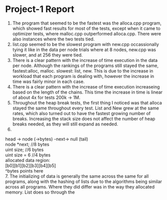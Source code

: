 # Project-1 Report
1. The program that seemed to be the fastest was the alloca.cpp program, which showed fast results for most of the tests, except when it came to optimizer tests, where malloc.cpp outperformed alloca.cpp. There were also instances where the two tests tied.
2. list.cpp seemed to be the slowest program with new.cpp occassionally tying it like in the data per node trials where at 8 nodes, new.cpp was slower, and at 256 they were tied.
3. There is a clear pattern with the increase of time execution in the data per node. Although the rankings of the programs still stayed the same, fastest:alloc, malloc. slowest: list, new. This is due to the increase in workload that each program is dealing with, however the increase in time was fairly minor in each case.
4. There is a clear pattern with the increase of time execution increaseing based on the length of the chains. This time the increase in time is linear of about 4x for tests 200k -> 1M.
5. Throughout the heap break tests, the first thing I noticed was that alloca stayed the same throughout every test. List and New grew at the same rates, which also turned out to have the fastest growing number of breaks. Increasing the stack size does not affect the number of heap breaks needed, as they will still expand as needed.
6. <br>
head -> node (->bytes) -next-> null (tail) <br>
node *next; //8 bytes <br>
uint size; //6 bytes <br>
uint size = 6 //4 bytes <br>
allocated data region: <br>
[b0][b1][b2][b3][b4][b5] <br> 
  ^bytes points here <br>
7. The initializing of data is generally the same across the same for all programs, along with the hashing of lists due to the algorithms being similar across all programs. Where they did differ was in the way they allocated memory. List does so through the 
